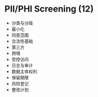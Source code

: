 # PII/PHI Screening (12)

- 分类与分级
- 最小化
- 同意范围
- 合法性基础
- 第三方
- 跨境
- 受控访问
- 日志与审计
- 数据主体权利
- 保留期限
- 风险登记
- 整改计划
